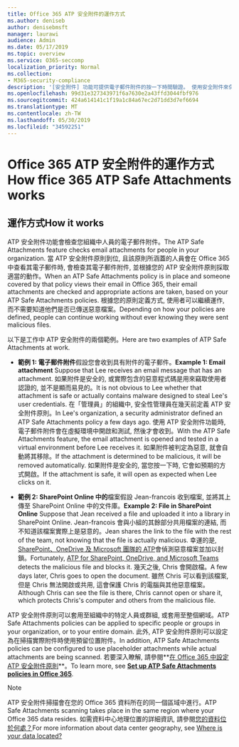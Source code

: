 ```yaml
---
title: Office 365 ATP 安全附件的運作方式
ms.author: deniseb
author: denisebmsft
manager: laurawi
audience: Admin
ms.date: 05/17/2019
ms.topic: overview
ms.service: O365-seccomp
localization_priority: Normal
ms.collection:
- M365-security-compliance
description: '[安全附件] 功能可提供電子郵件附件的按一下時間驗證。 使用安全附件來保護您的組織, 防止他人以電子郵件傳送或接收的惡意檔案。'
ms.openlocfilehash: 99d31e327343971f6a7630e2a43ffd3044fbf976
ms.sourcegitcommit: 424a614141c1f19a1c84a67ec2d71dd3d7ef6694
ms.translationtype: MT
ms.contentlocale: zh-TW
ms.lasthandoff: 05/30/2019
ms.locfileid: "34592251"
---
```

# <a name="how-ffice-365-atp-safe-attachments-works"></a><span data-ttu-id="00885-104">Office 365 ATP 安全附件的運作方式</span><span class="sxs-lookup"><span data-stu-id="00885-104">How ffice 365 ATP Safe Attachments works</span></span>

## <a name="how-it-works"></a><span data-ttu-id="00885-105">運作方式</span><span class="sxs-lookup"><span data-stu-id="00885-105">How it works</span></span>

<span data-ttu-id="00885-106">ATP 安全附件功能會檢查您組織中人員的電子郵件附件。</span><span class="sxs-lookup"><span data-stu-id="00885-106">The ATP Safe Attachments feature checks email attachments for people in your organization.</span></span> <span data-ttu-id="00885-107">當 ATP 安全附件原則到位, 且該原則所涵蓋的人員會在 Office 365 中查看其電子郵件時, 會檢查其電子郵件附件, 並根據您的 ATP 安全附件原則採取適當的動作。</span><span class="sxs-lookup"><span data-stu-id="00885-107">When an ATP Safe Attachments policy is in place and someone covered by that policy views their email in Office 365, their email attachments are checked and appropriate actions are taken, based on your ATP Safe Attachments policies.</span></span> <span data-ttu-id="00885-108">根據您的原則定義方式, 使用者可以繼續運作, 而不需要知道他們是否已傳送惡意檔案。</span><span class="sxs-lookup"><span data-stu-id="00885-108">Depending on how your policies are defined, people can continue working without ever knowing they were sent malicious files.</span></span>
  
<span data-ttu-id="00885-109">以下是工作中 ATP 安全附件的兩個範例。</span><span class="sxs-lookup"><span data-stu-id="00885-109">Here are two examples of ATP Safe Attachments at work.</span></span>
  
- <span data-ttu-id="00885-110">**範例 1: 電子郵件附件**假設您會收到具有附件的電子郵件。</span><span class="sxs-lookup"><span data-stu-id="00885-110">**Example 1: Email attachment** Suppose that Lee receives an email message that has an attachment.</span></span> <span data-ttu-id="00885-111">如果附件是安全的, 或實際包含的惡意程式碼是用來竊取使用者認證的, 並不是顯而易見的。</span><span class="sxs-lookup"><span data-stu-id="00885-111">It is not obvious to Lee whether that attachment is safe or actually contains malware designed to steal Lee's user credentials.</span></span> <span data-ttu-id="00885-112">在「管理員」的組織中, 安全性管理員在幾天前定義 ATP 安全附件原則。</span><span class="sxs-lookup"><span data-stu-id="00885-112">In Lee's organization, a security administrator defined an ATP Safe Attachments policy a few days ago.</span></span> <span data-ttu-id="00885-113">使用 ATP 安全附件功能時, 電子郵件附件會在虛擬環境中開啟和測試, 然後才會收到。</span><span class="sxs-lookup"><span data-stu-id="00885-113">With the ATP Safe Attachments feature, the email attachment is opened and tested in a virtual environment before Lee receives it.</span></span> <span data-ttu-id="00885-114">如果附件被判定為惡意, 就會自動將其移除。</span><span class="sxs-lookup"><span data-stu-id="00885-114">If the attachment is determined to be malicious, it will be removed automatically.</span></span> <span data-ttu-id="00885-115">如果附件是安全的, 當您按一下時, 它會如預期的方式開啟。</span><span class="sxs-lookup"><span data-stu-id="00885-115">If the attachment is safe, it will open as expected when Lee clicks on it.</span></span>

- <span data-ttu-id="00885-116">**範例 2: SharePoint Online 中的**檔案假設 Jean-francois 收到檔案, 並將其上傳至 SharePoint Online 中的文件庫。</span><span class="sxs-lookup"><span data-stu-id="00885-116">**Example 2: File in SharePoint Online** Suppose that Jean received a file and uploaded it into a library in SharePoint Online.</span></span> <span data-ttu-id="00885-117">Jean-francois 會與小組的其餘部分共用檔案的連結, 而不知道該檔案實際上是惡意的。</span><span class="sxs-lookup"><span data-stu-id="00885-117">Jean shares the link to the file with the rest of the team, not knowing that the file is actually malicious.</span></span> <span data-ttu-id="00885-118">幸運的是, [SharePoint、OneDrive 及 Microsoft 團隊的 ATP](atp-for-spo-odb-and-teams.md)會偵測惡意檔案並加以封鎖。</span><span class="sxs-lookup"><span data-stu-id="00885-118">Fortunately, [ATP for SharePoint, OneDrive, and Microsoft Teams](atp-for-spo-odb-and-teams.md) detects the malicious file and blocks it.</span></span> <span data-ttu-id="00885-119">幾天之後, Chris 會開啟檔。</span><span class="sxs-lookup"><span data-stu-id="00885-119">A few days later, Chris goes to open the document.</span></span> <span data-ttu-id="00885-120">雖然 Chris 可以看到該檔案, 但是 Chris 無法開啟或共用, 這會保護 Chris 的電腦與其他惡意檔案。</span><span class="sxs-lookup"><span data-stu-id="00885-120">Although Chris can see the file is there, Chris cannot open or share it, which protects Chris's computer and others from the malicious file.</span></span>

<span data-ttu-id="00885-121">ATP 安全附件原則可以套用至組織中的特定人員或群組, 或套用至整個網域。</span><span class="sxs-lookup"><span data-stu-id="00885-121">ATP Safe Attachments policies can be applied to specific people or groups in your organization, or to your entire domain.</span></span> <span data-ttu-id="00885-122">此外, ATP 安全附件原則可以設定為在掃描實際附件時使用預留位置附件。</span><span class="sxs-lookup"><span data-stu-id="00885-122">In addition, ATP Safe Attachments policies can be configured to use placeholder attachments while actual attachments are being scanned.</span></span> <span data-ttu-id="00885-123">若要深入瞭解, 請參閱**[在 Office 365 中設定 ATP 安全附件原則](set-up-atp-safe-attachments-policies.md)**。</span><span class="sxs-lookup"><span data-stu-id="00885-123">To learn more, see **[Set up ATP Safe Attachments policies in Office 365](set-up-atp-safe-attachments-policies.md)**.</span></span>

> [!NOTE]
> <span data-ttu-id="00885-124">ATP 安全附件掃描會在您的 Office 365 資料所在的同一個區域中進行。</span><span class="sxs-lookup"><span data-stu-id="00885-124">ATP Safe Attachments scanning takes place in the same region where your Office 365 data resides.</span></span> <span data-ttu-id="00885-125">如需資料中心地理位置的詳細資訊, 請參閱[您的資料位於何處？](https://products.office.com/where-is-your-data-located?geo=All)</span><span class="sxs-lookup"><span data-stu-id="00885-125">For more information about data center geography, see [Where is your data located?](https://products.office.com/where-is-your-data-located?geo=All)</span></span> 

